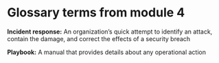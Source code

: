 # Glossary terms from module 4
**Incident response:** An organization’s quick attempt to identify an attack, contain the damage, and correct the effects of a security breach

**Playbook:** A manual that provides details about any operational action
